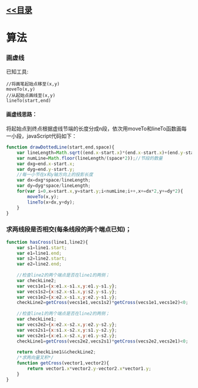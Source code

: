 
## [<<目录](https://github.com/snsart/blog/blob/master/README.md)
# 算法
### 画虚线
已知工具:
```
//将画笔起始点移至(x,y)
moveTo(x,y)
//从起始点画线至(x,y)
lineTo(start,end)
```
#### 画虚线思路：
将起始点到终点根据虚线节端的长度分成n段，依次用moveTo和lineTo函数画每一小段，javaScript代码如下：

```javascript
function drawDottedLine(start,end,space){	
	var lineLength=Math.sqrt((end.x-start.x)*(end.x-start.x)+(end.y-start.y)*(end.y-start.y));
	var numLine=Math.floor(lineLength/(space*2));//节段的数量
	var dxg=end.x-start.x;
	var dyg=end.y-start.y;
	//每一小节在x和y轴方向上的投影长度
	var dx=dxg*space/lineLength;
	var dy=dyg*space/lineLength;
	for(var i=0,x=start.x,y=start.y;i<numLine;i++,x+=dx*2,y+=dy*2){
		moveTo(x,y);
		lineTo(x+dx,y+dy);
	}
}
```

### 求两线段是否相交(每条线段的两个端点已知)；

```javascript
function hasCross(line1,line2){
	var s1=line1.start;
	var e1=line1.end;
	var s2=line2.start;
	var e2=line2.end;
	
	//检查line2的两个端点是否在line1的两侧；
	var checkLine2;
	var vecs1e1={x:e1.x-s1.x,y:e1.y-s1.y};
	var vecs1s2={x:s2.x-s1.x,y:s2.y-s1.y};
	var vecs1e2={x:e2.x-s1.x,y:e2.y-s1.y};
	checkLine2=getCross(vecs1e1,vecs1s2)*getCross(vecs1e1,vecs1e2)<0;
	
	//检查line1的两个端点是否在line2的两侧；
	var checkLine1;
	var vecs2e2={x:e2.x-s2.x,y:e2.y-s2.y};
	var vecs2s1={x:s1.x-s2.x,y:s1.y-s2.y};
	var vecs2e1={x:e1.x-s2.x,y:e1.y-s2.y};
	checkLine1=getCross(vecs2e2,vecs2s1)*getCross(vecs2e2,vecs2e1)<0;
	
	return checkLine1&&checkLine2;
	/*求两向量叉积*/
	function getCross(vector1,vector2){
		return vector1.x*vector2.y-vector2.x*vector1.y;
	}
}
```
